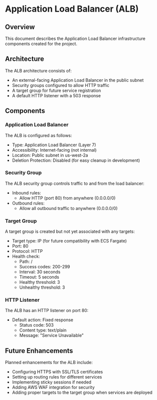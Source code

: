 # Application Load Balancer (ALB)

## Overview

This document describes the Application Load Balancer infrastructure components created for the project.

## Architecture

The ALB architecture consists of:

- An external-facing Application Load Balancer in the public subnet
- Security groups configured to allow HTTP traffic
- A target group for future service registration
- A default HTTP listener with a 503 response

## Components

### Application Load Balancer

The ALB is configured as follows:

- Type: Application Load Balancer (Layer 7)
- Accessibility: Internet-facing (not internal)
- Location: Public subnet in us-west-2a
- Deletion Protection: Disabled (for easy cleanup in development)

### Security Group

The ALB security group controls traffic to and from the load balancer:

- Inbound rules:
  - Allow HTTP (port 80) from anywhere (0.0.0.0/0)
- Outbound rules:
  - Allow all outbound traffic to anywhere (0.0.0.0/0)

### Target Group

A target group is created but not yet associated with any targets:

- Target type: IP (for future compatibility with ECS Fargate)
- Port: 80
- Protocol: HTTP
- Health check:
  - Path: /
  - Success codes: 200-299
  - Interval: 30 seconds
  - Timeout: 5 seconds
  - Healthy threshold: 3
  - Unhealthy threshold: 3

### HTTP Listener

The ALB has an HTTP listener on port 80:

- Default action: Fixed response
  - Status code: 503
  - Content type: text/plain
  - Message: "Service Unavailable"

## Future Enhancements

Planned enhancements for the ALB include:

- Configuring HTTPS with SSL/TLS certificates
- Setting up routing rules for different services
- Implementing sticky sessions if needed
- Adding AWS WAF integration for security
- Adding proper targets to the target group when services are deployed
